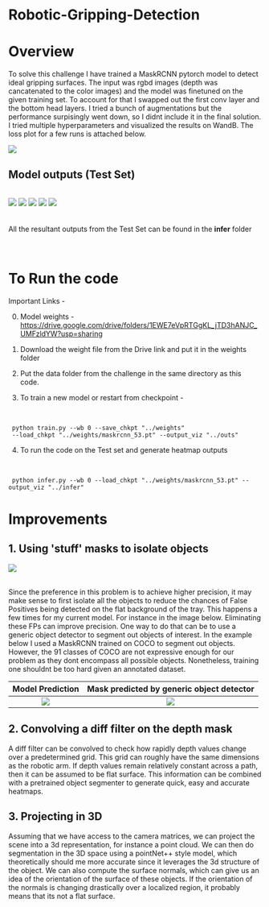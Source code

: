 # Robotic-Gripping-Detection

# Overview

To solve this challenge I have trained a MaskRCNN pytorch model to detect ideal gripping surfaces. The input was rgbd images (depth was cancatenated to the color images) and the model was finetuned on the given training set. To account for that I swapped out the first conv layer and the bottom head layers. I tried a bunch of augmentations but the performance surpisingly went down, so I didnt include it in the final solution. I tried multiple hyperparameters and visualized the results on WandB. The loss plot for a few runs is attached below.

<img src = './assets/wb_chart.png'>

<br>

## Model outputs (Test Set)

<br>

<img src = './infer/144_0.png'>
<img src = './infer/103_0.png'>
<img src = './infer/574_0.png'>
<img src = './infer/278_0.png'>
<img src = './infer/987_0.png'>
<br><br><br>
All the resultant outputs from the Test Set can be found in the <b>infer</b> folder
<br><br><br>

# To Run the code

Important Links -

0. Model weights - https://drive.google.com/drive/folders/1EWE7eVpRTGgKL_jTD3hANJC_UMFzldYW?usp=sharing

1. Download the weight file from the Drive link and put it in the weights folder
2. Put the data folder from the challenge in the same directory as this code.
3. To train a new model or restart from checkpoint -

   <br>

```
 python train.py --wb 0 --save_chkpt "../weights"
 --load_chkpt "../weights/maskrcnn_53.pt" --output_viz "../outs"

```

4. To run the code on the Test set and generate heatmap outputs

   <br>

```
 python infer.py --wb 0 --load_chkpt "../weights/maskrcnn_53.pt" --output_viz "../infer"
```

# Improvements

## 1. Using 'stuff' masks to isolate objects

<img src = './assets/eg2.png'>
<br><br>

Since the preference in this problem is to achieve higher precision, it may make sense to first isolate all the objects to reduce the chances of False Positives being detected on the flat background of the tray.
This happens a few times for my current model. For instance in the image below. Eliminating these FPs can improve precision. One way to do that
can be to use a generic object detector to segment out objects of interest. In the example below I used a MaskRCNN trained on COCO to segment out objects. However, the 91 classes of COCO are not expressive enough for our problem as they dont encompass all possible objects. Nonetheless, training one shouldnt be too hard given an annotated dataset.

|   Model Prediction    | Mask predicted by generic object detector |
| :-------------------: | :---------------------------------------: |
| ![](./infer/16_0.png) |          ![](./assets/16_0.png)           |

## 2. Convolving a diff filter on the depth mask

A diff filter can be convolved to check how rapidly depth values change over a predetermined grid. This grid can roughly have the same dimensions as the robotic arm. If depth values remain relatively constant across a path, then it can be assumed to be flat surface. This information can be combined with a pretrained object segmenter to generate quick, easy and accurate heatmaps.

## 3. Projecting in 3D

Assuming that we have access to the camera matrices, we can project the scene into a 3d representation, for instance a point cloud. We can then do segmentation in the 3D space using a pointNet++ style model, which theoretically should me more accurate since it leverages the 3d structure of the object. We can also compute the surface normals, which can give us an idea of the orientation of the surface of these objects. If the orientation of the normals is changing drastically over a localized region, it probably means that its not a flat surface.
